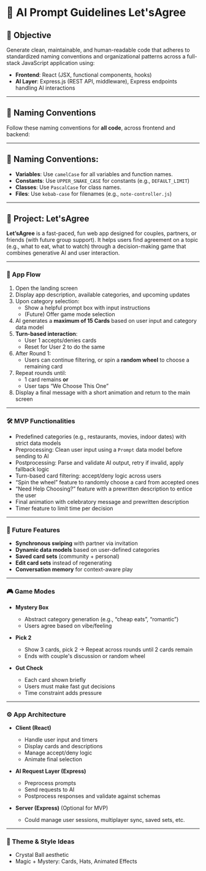 # 🤖 AI Prompt Guidelines Let'sAgree

## 📌 Objective
Generate clean, maintainable, and human-readable code that adheres to standardized naming conventions and organizational patterns across a full-stack JavaScript application using:

- **Frontend**: React (JSX, functional components, hooks)
- **AI Layer**: Express.js (REST API, middleware), Express endpoints handling AI interactions

---

## 🧠 Naming Conventions

Follow these naming conventions for **all code**, across frontend and backend:

---

## 🧠 Naming Conventions:
- **Variables**: Use `camelCase` for all variables and function names.
- **Constants**: Use `UPPER_SNAKE_CASE` for constants (e.g., `DEFAULT_LIMIT`)
- **Classes**: Use `PascalCase` for class names.
- **Files**: Use `kebab-case` for filenames (e.g., `note-controller.js`)

---

## 📝 Project: Let'sAgree

**Let’sAgree** is a fast-paced, fun web app designed for couples, partners, or friends (with future group support). It helps users find agreement on a topic (e.g., what to eat, what to watch) through a decision-making game that combines generative AI and user interaction.

---

### 🔄 App Flow

1. Open the landing screen
2. Display app description, available categories, and upcoming updates
3. Upon category selection:
   - Show a helpful prompt box with input instructions
   - (Future) Offer game mode selection
4. AI generates a **maximum of 15 Cards** based on user input and category data model
5. **Turn-based interaction**:
   - User 1 accepts/denies cards
   - Reset for User 2 to do the same
6. After Round 1:
   - Users can continue filtering, or spin a **random wheel** to choose a remaining card
7. Repeat rounds until:
   - 1 card remains **or**
   - User taps “We Choose This One”
8. Display a final message with a short animation and return to the main screen

---

### 🛠 MVP Functionalities

- Predefined categories (e.g., restaurants, movies, indoor dates) with strict data models
- Preprocessing: Clean user input using a `Prompt` data model before sending to AI
- Postprocessing: Parse and validate AI output, retry if invalid, apply fallback logic
- Turn-based card filtering: accept/deny logic across users
- “Spin the wheel” feature to randomly choose a card from accepted ones
- “Need Help Choosing?” feature with a prewritten description to entice the user
- Final animation with celebratory message and prewritten description
- Timer feature to limit time per decision

---

### 🚀 Future Features

- **Synchronous swiping** with partner via invitation
- **Dynamic data models** based on user-defined categories
- **Saved card sets** (community + personal)
- **Edit card sets** instead of regenerating
- **Conversation memory** for context-aware play

---

### 🎮 Game Modes

- **Mystery Box**
  - Abstract category generation (e.g., “cheap eats”, “romantic”)
  - Users agree based on vibe/feeling

- **Pick 2**
  - Show 3 cards, pick 2 → Repeat across rounds until 2 cards remain
  - Ends with couple's discussion or random wheel

- **Gut Check**
  - Each card shown briefly
  - Users must make fast gut decisions
  - Time constraint adds pressure

---

### ⚙️ App Architecture

- **Client (React)**
  - Handle user input and timers
  - Display cards and descriptions
  - Manage accept/deny logic
  - Animate final selection

- **AI Request Layer (Express)**
  - Preprocess prompts
  - Send requests to AI
  - Postprocess responses and validate against schemas

- **Server (Express)** (Optional for MVP)
  - Could manage user sessions, multiplayer sync, saved sets, etc.

---

### 🎨 Theme & Style Ideas

- Crystal Ball aesthetic
- Magic + Mystery: Cards, Hats, Animated Effects
